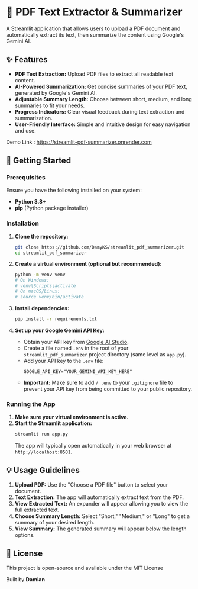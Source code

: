 # 📄 PDF Text Extractor & Summarizer

A Streamlit application that allows users to upload a PDF document and automatically extract its text, then summarize the content using Google's Gemini AI.

## ✨ Features

* **PDF Text Extraction:** Upload PDF files to extract all readable text content.
* **AI-Powered Summarization:** Get concise summaries of your PDF text, generated by Google's Gemini AI.
* **Adjustable Summary Length:** Choose between short, medium, and long summaries to fit your needs.
* **Progress Indicators:** Clear visual feedback during text extraction and summarization.
* **User-Friendly Interface:** Simple and intuitive design for easy navigation and use.
  
Demo Link : https://streamlit-pdf-summarizer.onrender.com

## 🚀 Getting Started

### Prerequisites

Ensure you have the following installed on your system:

* **Python 3.8+**
* **pip** (Python package installer)

### Installation

1.  **Clone the repository:**
    ```bash
    git clone https://github.com/DamyKS/streamlit_pdf_summarizer.git
    cd streamlit_pdf_summarizer
    ```

2.  **Create a virtual environment (optional but recommended):**
    ```bash
    python -m venv venv
    # On Windows:
    # venv\Scripts\activate
    # On macOS/Linux:
    # source venv/bin/activate
    ```

3.  **Install dependencies:**
    ```bash
    pip install -r requirements.txt
    ```

4.  **Set up your Google Gemini API Key:**
    * Obtain your API key from [Google AI Studio](https://aistudio.google.com/app/apikey).
    * Create a file named `.env` in the root of your `streamlit_pdf_summarizer` project directory (same level as `app.py`).
    * Add your API key to the `.env` file:
        ```
        GOOGLE_API_KEY="YOUR_GEMINI_API_KEY_HERE"
        ```
    * **Important:** Make sure to add `/ .env` to your `.gitignore` file to prevent your API key from being committed to your public repository.

### Running the App

1.  **Make sure your virtual environment is active.**
2.  **Start the Streamlit application:**
    ```bash
    streamlit run app.py
    ```
    The app will typically open automatically in your web browser at `http://localhost:8501`.

## 💡 Usage Guidelines

1.  **Upload PDF:** Use the "Choose a PDF file" button to select your document.
2.  **Text Extraction:** The app will automatically extract text from the PDF.
3.  **View Extracted Text:** An expander will appear allowing you to view the full extracted text.
4.  **Choose Summary Length:** Select "Short," "Medium," or "Long" to get a summary of your desired length.
5.  **View Summary:** The generated summary will appear below the length options.

## 📄 License

This project is open-source and available under the MIT License

Built by **Damian**
